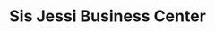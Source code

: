 ---
title: "Sis Jessi Business Center"
url: /ganta/sis-jessi-business-center/
shop: Lebensmittel
---